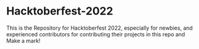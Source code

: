 # Hacktoberfest-2022
This is the Repository for Hacktoberfest 2022, especially for newbies, and experienced contributors for contributing their projects in this repo and Make a mark!

